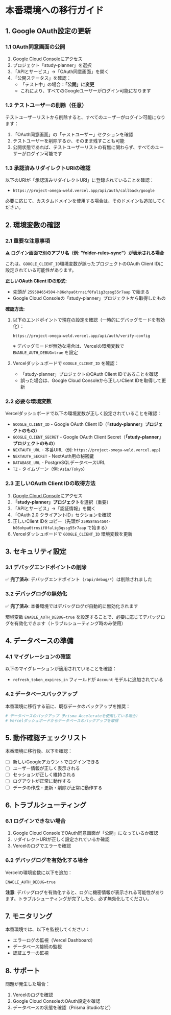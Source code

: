 # 本番環境への移行ガイド

## 1. Google OAuth設定の更新

### 1.1 OAuth同意画面の公開

1. [Google Cloud Console](https://console.cloud.google.com/)にアクセス
2. プロジェクト「study-planner」を選択
3. 「APIとサービス」→「OAuth同意画面」を開く
4. 「公開ステータス」を確認：
   - 「テスト中」の場合：**「公開」に変更**
   - これにより、すべてのGoogleユーザーがログイン可能になります

### 1.2 テストユーザーの削除（任意）

テストユーザーリストから削除すると、すべてのユーザーがログイン可能になります：

1. 「OAuth同意画面」の「テストユーザー」セクションを確認
2. テストユーザーを削除するか、そのまま残すことも可能
3. 公開状態であれば、テストユーザーリストの有無に関わらず、すべてのユーザーがログイン可能です

### 1.3 承認済みリダイレクトURIの確認

以下のURIが「承認済みリダイレクトURI」に登録されていることを確認：

- `https://project-omega-weld.vercel.app/api/auth/callback/google`

必要に応じて、カスタムドメインを使用する場合は、そのドメインも追加してください。

## 2. 環境変数の確認

### 2.1 重要な注意事項

**⚠️ ログイン画面で別のアプリ名（例: "folder-rules-sync"）が表示される場合**

これは、`GOOGLE_CLIENT_ID`環境変数が誤ったプロジェクトのOAuth Client IDに設定されている可能性があります。

**正しいOAuth Client IDの形式:**
- 先頭が `259584654504-h86ohpa6trnsif0falig3qssg55r7aap` で始まる
- Google Cloud Consoleの「study-planner」プロジェクトから取得したもの

**確認方法:**

1. 以下のエンドポイントで現在の設定を確認（一時的にデバッグモードを有効化）：
   ```
   https://project-omega-weld.vercel.app/api/auth/verify-config
   ```
   ※ デバッグモードが無効な場合は、Vercelの環境変数で `ENABLE_AUTH_DEBUG=true` を設定

2. Vercelダッシュボードで `GOOGLE_CLIENT_ID` を確認：
   - 「study-planner」プロジェクトのOAuth Client IDであることを確認
   - 誤った場合は、Google Cloud Consoleから正しいClient IDを取得して更新

### 2.2 必要な環境変数

Vercelダッシュボードで以下の環境変数が正しく設定されていることを確認：

- `GOOGLE_CLIENT_ID` - Google OAuth Client ID（**「study-planner」プロジェクトのもの**）
- `GOOGLE_CLIENT_SECRET` - Google OAuth Client Secret（**「study-planner」プロジェクトのもの**）
- `NEXTAUTH_URL` - 本番URL（例: `https://project-omega-weld.vercel.app`）
- `NEXTAUTH_SECRET` - NextAuth用の秘密鍵
- `DATABASE_URL` - PostgreSQLデータベースURL
- `TZ` - タイムゾーン（例: `Asia/Tokyo`）

### 2.3 正しいOAuth Client IDの取得方法

1. [Google Cloud Console](https://console.cloud.google.com/)にアクセス
2. **「study-planner」プロジェクト**を選択（重要）
3. 「APIとサービス」→「認証情報」を開く
4. 「OAuth 2.0 クライアントID」セクションを確認
5. 正しいClient IDをコピー（先頭が `259584654504-h86ohpa6trnsif0falig3qssg55r7aap` で始まる）
6. Vercelダッシュボードで `GOOGLE_CLIENT_ID` 環境変数を更新

## 3. セキュリティ設定

### 3.1 デバッグエンドポイントの削除

✅ **完了済み**: デバッグエンドポイント（`/api/debug/*`）は削除されました

### 3.2 デバッグログの無効化

✅ **完了済み**: 本番環境ではデバッグログが自動的に無効化されます

環境変数 `ENABLE_AUTH_DEBUG=true` を設定することで、必要に応じてデバッグログを有効化できます（トラブルシューティング時のみ使用）

## 4. データベースの準備

### 4.1 マイグレーションの確認

以下のマイグレーションが適用されていることを確認：

- `refresh_token_expires_in` フィールドが `Account` モデルに追加されている

### 4.2 データベースバックアップ

本番環境に移行する前に、既存データのバックアップを推奨：

```bash
# データベースのバックアップ（Prisma Accelerateを使用している場合）
# Vercelダッシュボードからデータベースのバックアップを取得
```

## 5. 動作確認チェックリスト

本番環境に移行後、以下を確認：

- [ ] 新しいGoogleアカウントでログインできる
- [ ] ユーザー情報が正しく表示される
- [ ] セッションが正しく維持される
- [ ] ログアウトが正常に動作する
- [ ] データの作成・更新・削除が正常に動作する

## 6. トラブルシューティング

### 6.1 ログインできない場合

1. Google Cloud ConsoleでOAuth同意画面が「公開」になっているか確認
2. リダイレクトURIが正しく設定されているか確認
3. Vercelのログでエラーを確認

### 6.2 デバッグログを有効化する場合

Vercelの環境変数に以下を追加：

```
ENABLE_AUTH_DEBUG=true
```

**注意**: デバッグログを有効化すると、ログに機密情報が表示される可能性があります。トラブルシューティングが完了したら、必ず無効化してください。

## 7. モニタリング

本番環境では、以下を監視してください：

- エラーログの監視（Vercel Dashboard）
- データベース接続の監視
- 認証エラーの監視

## 8. サポート

問題が発生した場合：

1. Vercelのログを確認
2. Google Cloud ConsoleのOAuth設定を確認
3. データベースの状態を確認（Prisma Studioなど）

